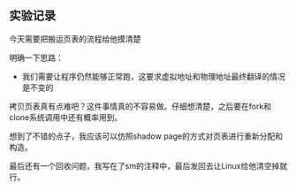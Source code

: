 ## 实验记录
今天需要把搬运页表的流程给他摸清楚

明确一下思路：
- 我们需要让程序仍然能够正常跑，这要求虚拟地址和物理地址最终翻译的情况是不变的

拷贝页表真有点难吧？这件事情真的不容易做。仔细想清楚，之后要在fork和clone系统调用中还有概率用到。

想到了不错的点子，我应该可以仿照shadow page的方式对页表进行重新分配和构造。

最后还有一个回收问题，我写在了sm的注释中，最后发回去让Linux给他清空掉就行。


